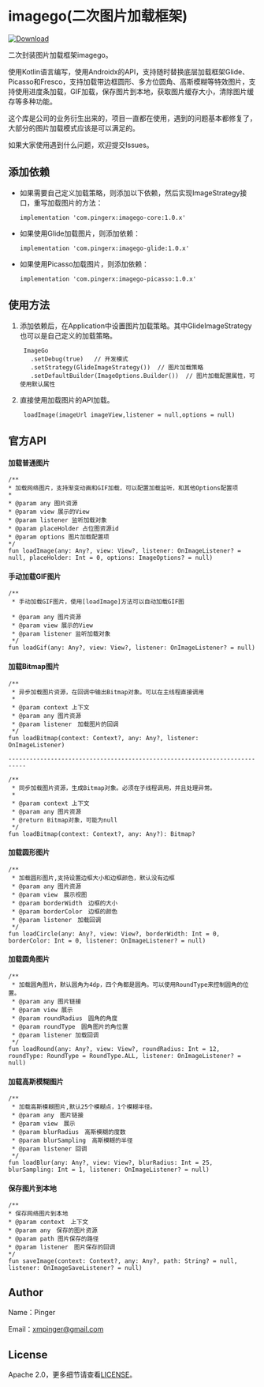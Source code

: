 # imagego(二次图片加载框架)
 [ ![Download](https://api.bintray.com/packages/fungo/maven/imagego/images/download.svg) ](https://bintray.com/fungo/maven/imagego/_latestVersion)
 
二次封装图片加载框架imagego。

使用Kotlin语言编写，使用Androidx的API，支持随时替换底层加载框架Glide、Picasso和Fresco，支持加载带边框圆形、多方位圆角、高斯模糊等特效图片，支持使用进度条加载，GIF加载，保存图片到本地，获取图片缓存大小，清除图片缓存等多种功能。

这个库是公司的业务衍生出来的，项目一直都在使用，遇到的问题基本都修复了，大部分的图片加载模式应该是可以满足的。

如果大家使用遇到什么问题，欢迎提交Issues。


## 添加依赖
* 如果需要自己定义加载策略，则添加以下依赖，然后实现ImageStrategy接口，重写加载图片的方法：

      implementation 'com.pingerx:imagego-core:1.0.x'

* 如果使用Glide加载图片，则添加依赖：

      implementation 'com.pingerx:imagego-glide:1.0.x'

* 如果使用Picasso加载图片，则添加依赖：

      implementation 'com.pingerx:imagego-picasso:1.0.x'


## 使用方法
1. 添加依赖后，在Application中设置图片加载策略。其中GlideImageStrategy也可以是自己定义的加载策略。

        ImageGo
          .setDebug(true)   // 开发模式
          .setStrategy(GlideImageStrategy())  // 图片加载策略
          .setDefaultBuilder(ImageOptions.Builder())  // 图片加载配置属性，可使用默认属性

2. 直接使用加载图片的API加载。

        loadImage(imageUrl imageView,listener = null,options = null)


## 官方API

#### 加载普通图片

    /**
    * 加载网络图片，支持渐变动画和GIF加载，可以配置加载监听，和其他Options配置项
    *
    * @param any 图片资源
    * @param view 展示的View
    * @param listener 监听加载对象
    * @param placeHolder 占位图资源id
    * @param options 图片加载配置项
    */
    fun loadImage(any: Any?, view: View?, listener: OnImageListener? = null, placeHolder: Int = 0, options: ImageOptions? = null)


#### 手动加载GIF图片


    /**
     * 手动加载GIF图片，使用[loadImage]方法可以自动加载GIF图

     * @param any 图片资源
     * @param view 展示的View
     * @param listener 监听加载对象
     */
    fun loadGif(any: Any?, view: View?, listener: OnImageListener? = null)


#### 加载Bitmap图片


    /**
     * 异步加载图片资源，在回调中输出Bitmap对象。可以在主线程直接调用
     *
     * @param context 上下文
     * @param any 图片资源
     * @param listener　加载图片的回调
     */
    fun loadBitmap(context: Context?, any: Any?, listener: OnImageListener)

    ---------------------------------------------------------------------------

    /**
     * 同步加载图片资源，生成Bitmap对象。必须在子线程调用，并且处理异常。
     *
     * @param context 上下文
     * @param any 图片资源
     * @return Bitmap对象，可能为null
     */
    fun loadBitmap(context: Context?, any: Any?): Bitmap?


#### 加载圆形图片

    /**
     * 加载圆形图片,支持设置边框大小和边框颜色，默认没有边框
     * @param any 图片资源
     * @param view　展示视图
     * @param borderWidth　边框的大小
     * @param borderColor　边框的颜色
     * @param listener　加载回调
     */
    fun loadCircle(any: Any?, view: View?, borderWidth: Int = 0, borderColor: Int = 0, listener: OnImageListener? = null)


#### 加载圆角图片

    /**
     * 加载圆角图片，默认圆角为4dp，四个角都是圆角。可以使用RoundType来控制圆角的位置。
     * @param any 图片链接
     * @param view 展示
     * @param roundRadius　圆角的角度
     * @param roundType　圆角图片的角位置
     * @param listener 加载回调
     */
    fun loadRound(any: Any?, view: View?, roundRadius: Int = 12, roundType: RoundType = RoundType.ALL, listener: OnImageListener? = null)


#### 加载高斯模糊图片

    /**
     * 加载高斯模糊图片,默认25个模糊点，1个模糊半径。
     * @param any　图片链接
     * @param view　展示
     * @param blurRadius　高斯模糊的度数
     * @param blurSampling　高斯模糊的半径
     * @param listener 回调
     */
    fun loadBlur(any: Any?, view: View?, blurRadius: Int = 25, blurSampling: Int = 1, listener: OnImageListener? = null)


#### 保存图片到本地

    /**
    * 保存网络图片到本地
    * @param context　上下文
    * @param any　保存的图片资源
    * @param path 图片保存的路径
    * @param listener　图片保存的回调
    */
    fun saveImage(context: Context?, any: Any?, path: String? = null, listener: OnImageSaveListener? = null)




## Author
Name：Pinger

Email：xmpinger@gmail.com

## License
Apache 2.0，更多细节请查看[LICENSE](/LICENSE)。

